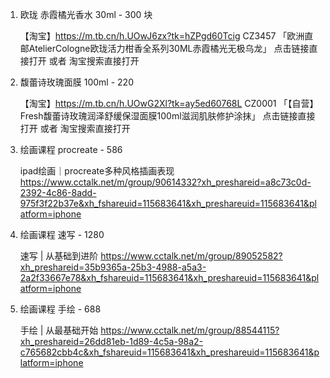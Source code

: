 1. 欧珑 赤霞橘光香水 30ml - 300 块

   【淘宝】https://m.tb.cn/h.UOwJ6zx?tk=hZPgd60Tcig CZ3457 「欧洲直邮AtelierCologne欧珑活力柑香全系列30ML赤霞橘光无极乌龙」
   点击链接直接打开 或者 淘宝搜索直接打开

2. 馥蕾诗玫瑰面膜 100ml - 220

   【淘宝】https://m.tb.cn/h.UOwG2Xl?tk=ay5ed60768L CZ0001 「【自营】Fresh馥蕾诗玫瑰润泽舒缓保湿面膜100ml滋润肌肤修护涂抹」
   点击链接直接打开 或者 淘宝搜索直接打开

3. 绘画课程 procreate - 586

   ipad绘画｜procreate多种风格插画表现 https://www.cctalk.net/m/group/90614332?xh_preshareid=a8c73c0d-2392-4c86-8add-975f3f22b37e&xh_fshareuid=115683641&xh_preshareuid=115683641&platform=iphone

4. 绘画课程 速写 - 1280

   速写 | 从基础到进阶 https://www.cctalk.net/m/group/89052582?xh_preshareid=35b9365a-25b3-4988-a5a3-2a2f33667e78&xh_fshareuid=115683641&xh_preshareuid=115683641&platform=iphone

5. 绘画课程 手绘 - 688

   手绘 | 从最基础开始 https://www.cctalk.net/m/group/88544115?xh_preshareid=26dd81eb-1d89-4c5a-98a2-c765682cbb4c&xh_fshareuid=115683641&xh_preshareuid=115683641&platform=iphone

   

